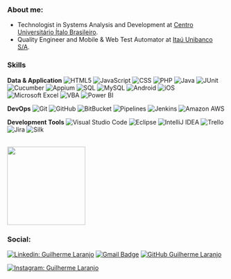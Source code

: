 <h3>About me:</h3>

- Technologist in Systems Analysis and Development at <a href="https://italo.com.br/">Centro Universitário Ítalo Brasileiro</a>.
- Quality Engineer and Mobile & Web Test Automator at <a href="https://www.linkedin.com/company/itau">Itaú Unibanco S/A</a>.

<h3>Skills</h3>

**Data & Application**
    ![HTML5](https://img.shields.io/badge/-HTML5-333333?style=flat&logo=HTML5)
    ![JavaScript](https://img.shields.io/badge/-JavaScript-333333?style=flat&logo=javascript)
    ![CSS](https://img.shields.io/badge/-CSS-333333?style=flat&logo=CSS3&logoColor=1572B6)
    ![PHP](https://img.shields.io/badge/-PHP-333333?style=flat&logo=PHP&logoColor=1572B6)
    ![Java](https://img.shields.io/badge/-Java-333333?style=flat&logo=Java&logoColor=007396)
    ![JUnit](https://img.shields.io/badge/-JUnit-333333?style=flat&logo=JUnit&logoColor=007396)
    ![Cucumber](https://img.shields.io/badge/-Cucumber-333333?style=flat&logo=Cucumber&logoColor=007396)
    ![Appium](https://img.shields.io/badge/-Appium%20Server-333333?style=flat&logo=Appium%20&logoColor=007396)
    ![SQL](https://img.shields.io/badge/-SQL-333333?style=flat&logo=SQL&logoColor=007396)
    ![MySQL](https://img.shields.io/badge/-MySQL-333333?style=flat&logo=MySQL&logoColor=007396)
    ![Android](https://img.shields.io/badge/-Android-333333?style=flat&logo=Android&logoColor=007396)
    ![iOS](https://img.shields.io/badge/-iOS-333333?style=flat&logo=iOS&logoColor=007396)
    ![Microsoft Excel](https://img.shields.io/badge/-Microsoft%20Excel-333333?style=flat&logo=microsoft%20excel&logoColor=007ACC)
    ![VBA](https://img.shields.io/badge/-VBA-333333?style=flat&logo=VBA&logoColor=007396)
    ![Power BI](https://img.shields.io/badge/-PowerBI-333333?style=flat&logo=PowerBI&logoColor=007396)

**DevOps**
    ![Git](https://img.shields.io/badge/-Git-333333?style=flat&logo=git)
    ![GitHub](https://img.shields.io/badge/-GitHub-333333?style=flat&logo=github)
    ![BitBucket](https://img.shields.io/badge/-bitbucket-333333?style=flat&logo=bitbucket)
    ![Pipelines](https://img.shields.io/badge/-Pipelines-333333?style=flat&logo=pipelines)
    ![Jenkins](https://img.shields.io/badge/-Jenkins-333333?style=flat&logo=Jenkins)
    ![Amazon AWS](https://img.shields.io/badge/-Amazon%20AWS-333333?style=flat&logo=Amazon%20AWS)

**Development Tools**
    ![Visual Studio Code](https://img.shields.io/badge/-Visual%20Studio%20Code-333333?style=flat&logo=visual-studio-code&logoColor=007ACC)
    ![Eclipse](https://img.shields.io/badge/-Eclipse-333333?style=flat&logo=eclipse-ide&logoColor=2C2255)
    ![IntelliJ IDEA](https://img.shields.io/badge/-Intellij%20IDEA-333333?style=flat&logo=intellij%20IDEA&logoColor=007ACC)
    ![Trello](https://img.shields.io/badge/-Trello-333333?style=flat&logo=trello&logoColor=007ACC)
    ![Jira](https://img.shields.io/badge/-Jira-333333?style=flat&logo=jira&logoColor=007ACC)
    ![Silk](https://img.shields.io/badge/-Silk-333333?style=flat&logo=silk&logoColor=007ACC)

<br>

<a href="https://github.com/guimei1">
  <img height="180em" src="https://github-readme-stats.vercel.app/api?username=guimei1&theme=dracula&show_icons=true" />
</a>

<h3>Social:</h3>

[![Linkedin: Guilherme Laranjo](https://img.shields.io/badge/-Guilherme%20Laranjo-blue?style=flat-square&logo=Linkedin&logoColor=white&link=https://www.linkedin.com/in/guilherme-laranjo-17610bb7/)](https://www.linkedin.com/in/guilherme-laranjo-17610bb7/)
[![Gmail Badge](https://img.shields.io/badge/-guimei1@gmail.com-006bed?style=flat-square&logo=Gmail&logoColor=white&link=mailto:guimei1@gmail.com)](mailto:mica.margo1997@email.com)
[![GitHub Guilherme Laranjo](https://img.shields.io/github/followers/guimei1?label=follow&style=social)](https://github.com/guimei1)
<br/>

[![Instagram: Guilherme Laranjo](https://img.shields.io/badge/Instagram-E4405F?style=for-the-badge&logo=instagram&logoColor=white)](https://www.instagram.com/guimei1/)